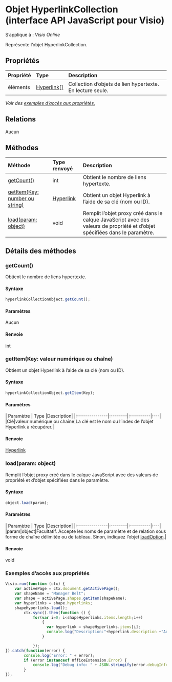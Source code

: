 # <a name="hyperlinkcollection-object-javascript-api-for-visio"></a>Objet HyperlinkCollection (interface API JavaScript pour Visio)

S’applique à : _Visio Online_

Représente l’objet HyperlinkCollection.

## <a name="properties"></a>Propriétés

| Propriété       | Type    |Description|
|:---------------|:--------|:----------|
|éléments|[Hyperlink[]](hyperlink.md)|Collection d’objets de lien hypertexte. En lecture seule.|

_Voir des [exemples d’accès aux propriétés.](#property-access-examples)_

## <a name="relationships"></a>Relations
Aucun


## <a name="methods"></a>Méthodes

| Méthode           | Type renvoyé    |Description|
|:---------------|:--------|:----------|
|[getCount()](#getcount)|int|Obtient le nombre de liens hypertexte.|
|[getItem(Key: number ou string)](#getitemkey-number-or-string)|[Hyperlink](hyperlink.md)|Obtient un objet Hyperlink à l’aide de sa clé (nom ou ID).|
|[load(param: object)](#loadparam-object)|void|Remplit l’objet proxy créé dans le calque JavaScript avec des valeurs de propriété et d’objet spécifiées dans le paramètre.|

## <a name="method-details"></a>Détails des méthodes


### <a name="getcount"></a>getCount()
Obtient le nombre de liens hypertexte.

#### <a name="syntax"></a>Syntaxe
```js
hyperlinkCollectionObject.getCount();
```

#### <a name="parameters"></a>Paramètres
Aucun

#### <a name="returns"></a>Renvoie
int

### <a name="getitemkey-number-or-string"></a>getItem(Key: valeur numérique ou chaîne)
Obtient un objet Hyperlink à l’aide de sa clé (nom ou ID).

#### <a name="syntax"></a>Syntaxe
```js
hyperlinkCollectionObject.getItem(Key);
```

#### <a name="parameters"></a>Paramètres
| Paramètre       | Type    |Description|
|:---------------|:--------|:----------|:---|
|Clé|valeur numérique ou chaîne|La clé est le nom ou l’index de l’objet Hyperlink à récupérer.|

#### <a name="returns"></a>Renvoie
[Hyperlink](hyperlink.md)

### <a name="loadparam-object"></a>load(param: object)
Remplit l’objet proxy créé dans le calque JavaScript avec des valeurs de propriété et d’objet spécifiées dans le paramètre.

#### <a name="syntax"></a>Syntaxe
```js
object.load(param);
```

#### <a name="parameters"></a>Paramètres
| Paramètre       | Type    |Description|
|:---------------|:--------|:----------|:---|
|param|object|Facultatif. Accepte les noms de paramètre et de relation sous forme de chaîne délimitée ou de tableau. Sinon, indiquez l’objet [loadOption](loadoption.md).|

#### <a name="returns"></a>Renvoie
void
### <a name="property-access-examples"></a>Exemples d’accès aux propriétés
```js
Visio.run(function (ctx) { 
    var activePage = ctx.document.getActivePage();
    var shapeName = "Manager Belt";
    var shape = activePage.shapes.getItem(shapeName);
    var hyperlinks = shape.hyperlinks;
    shapeHyperlinks.load();
        ctx.sync().then(function () {
            for(var i=0; i<shapeHyperlinks.items.length;i++)
                {
                  var hyperlink = shapeHyperlinks.items[i];
                  console.log("Description:"+hyperlink.description +"Address:"+hyperlink.address +"SubAddress:  "+ hyperlink.subAddress);
                }

            });
}).catch(function(error) {
        console.log("Error: " + error);
        if (error instanceof OfficeExtension.Error) {
            console.log("Debug info: " + JSON.stringify(error.debugInfo));
        }
});
```
